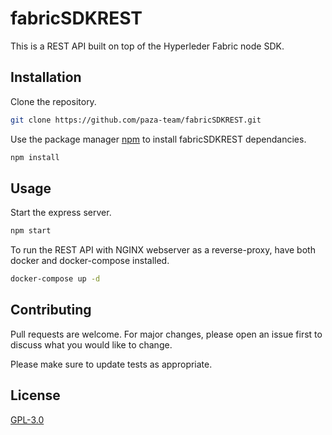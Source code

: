 # fabricSDKREST
This is a REST API built on top of the Hyperleder Fabric node SDK.

## Installation

Clone the repository.

```bash
git clone https://github.com/paza-team/fabricSDKREST.git
```

Use the package manager [npm](https://www.npmjs.com/) to install fabricSDKREST dependancies.

```bash
npm install
```

## Usage

Start the express server.

```bash
npm start
```
To run the REST API with NGINX webserver as a reverse-proxy, have both docker and docker-compose installed.

```bash
docker-compose up -d
```

## Contributing
Pull requests are welcome. For major changes, please open an issue first to discuss what you would like to change.

Please make sure to update tests as appropriate.

## License
[GPL-3.0](https://choosealicense.com/licenses/mit/)
